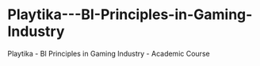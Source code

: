 # Playtika---BI-Principles-in-Gaming-Industry
Playtika - BI Principles in Gaming Industry - Academic Course
